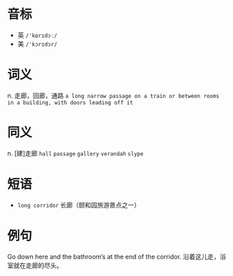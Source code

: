 # 音标

- 英 `/'kɒrɪdɔː/`
- 美 `/'kɔrɪdɔr/`

# 词义

n. 走廊，回廊，通路
`a long narrow passage on a train or between rooms in a building, with doors leading off it`

# 同义

n. [建]走廊
`hall` `passage` `gallery` `verandah` `slype`

# 短语

- `long corridor` 长廊（颐和园旅游景点之一）

# 例句

Go down here and the bathroom’s at the end of the corridor.
沿着这儿走，浴室就在走廊的尽头。


